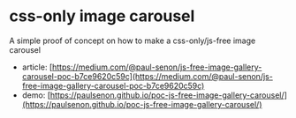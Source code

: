 # css-only image carousel

A simple proof of concept on how to make a css-only/js-free image carousel

* article: [https://medium.com/@paul-senon/js-free-image-gallery-carousel-poc-b7ce9620c59c](https://medium.com/@paul-senon/js-free-image-gallery-carousel-poc-b7ce9620c59c)
* demo: [https://paulsenon.github.io/poc-js-free-image-gallery-carousel/](https://paulsenon.github.io/poc-js-free-image-gallery-carousel/)
